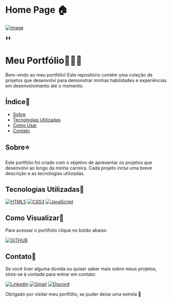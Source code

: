 # Home Page 🏠

[![image](https://github.com/lucasgls/Portifolio/assets/75333876/c69bfd4a-c5eb-4fd4-aecc-7a9aafc60a5a)](https://lucasgls.github.io/Portifolio/)

⬇️⬇️

# Meu Portfólio💁🏻‍♂️

Bem-vindo ao meu portfólio! Este repositório contém uma coleção de projetos que desenvolvi para demonstrar minhas habilidades e experiências em desenvolvimento até o momento.

## Índice🔖

- [Sobre](#sobre)
- [Tecnologias Utilizadas](#tecnologias-utilizadas)
- [Como Usar](#como-visualizar)
- [Contato](#contato)

## Sobre⭐

Este portfólio foi criado com o objetivo de apresentar os projetos que desenvolvi ao longo da minha carreira. Cada projeto inclui uma breve descrição e as tecnologias utilizadas.

## Tecnologias Utilizadas🤖

[![HTML5](https://img.shields.io/badge/HTML5-E34F26?style=for-the-badge&logo=html5&logoColor=black&color=grey)](https://github.com/lucasgls?tab=repositories)
[![CSS3](https://img.shields.io/badge/CSS3-1572B6?style=for-the-badge&logo=css3&logoColor=black&color=grey)](https://github.com/lucasgls?tab=repositories)
[![JavaScript](https://img.shields.io/badge/JavaScript-323330?style=for-the-badge&logo=javascript&logoColor=black&color=grey)](https://github.com/lucasgls?tab=repositories)

## Como Visualizar👀

Para acessar o portifolio clique no botão abaixo.
 
[![GITHUB](https://img.shields.io/badge/Portifolio-E34F26?style=for-the-badge&logo=github&logoColor=black&color=grey)](https://lucasgls.github.io/Portifolio/)


## Contato📩

Se você tiver alguma dúvida ou quiser saber mais sobre meus projetos, sinta-se à vontade para entrar em contato:

[![Linkedin](https://img.shields.io/badge/LinkedIn-0077B5?style=for-the-badge&logo=linkedin&logoColor=black&color=grey)](https://www.linkedin.com/in/lucasgls/)
[![Gmail](https://img.shields.io/badge/Gmail-D14836?style=for-the-badge&logo=gmail&logoColor=black&color=grey)](mailto:seuendereco@email.com)
[![Discord](https://img.shields.io/badge/Discord-7289DA?style=for-the-badge&logo=discord&logoColor=black&color=grey)](https://discord.com/users/494898176793378836)

Obrigado por visitar meu portfólio, se puder deixe uma estrela 🤍
